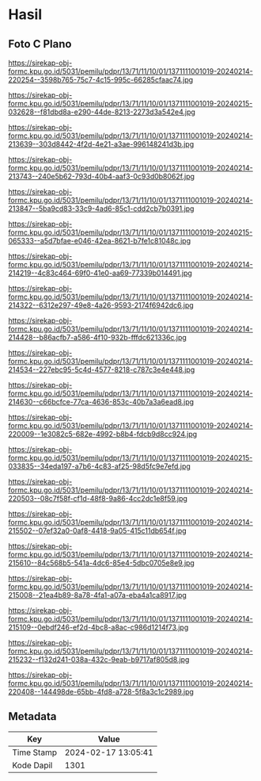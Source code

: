 # Hasil

## Foto C Plano

https://sirekap-obj-formc.kpu.go.id/5031/pemilu/pdpr/13/71/11/10/01/1371111001019-20240214-220254--3598b765-75c7-4c15-995c-66285cfaac74.jpg

https://sirekap-obj-formc.kpu.go.id/5031/pemilu/pdpr/13/71/11/10/01/1371111001019-20240215-032628--f81dbd8a-e290-44de-8213-2273d3a542e4.jpg

https://sirekap-obj-formc.kpu.go.id/5031/pemilu/pdpr/13/71/11/10/01/1371111001019-20240214-213639--303d8442-4f2d-4e21-a3ae-996148241d3b.jpg

https://sirekap-obj-formc.kpu.go.id/5031/pemilu/pdpr/13/71/11/10/01/1371111001019-20240214-213743--240e5b62-793d-40b4-aaf3-0c93d0b8062f.jpg

https://sirekap-obj-formc.kpu.go.id/5031/pemilu/pdpr/13/71/11/10/01/1371111001019-20240214-213847--5ba9cd83-33c9-4ad6-85c1-cdd2cb7b0391.jpg

https://sirekap-obj-formc.kpu.go.id/5031/pemilu/pdpr/13/71/11/10/01/1371111001019-20240215-065333--a5d7bfae-e046-42ea-8621-b7fe1c81048c.jpg

https://sirekap-obj-formc.kpu.go.id/5031/pemilu/pdpr/13/71/11/10/01/1371111001019-20240214-214219--4c83c464-69f0-41e0-aa69-77339b014491.jpg

https://sirekap-obj-formc.kpu.go.id/5031/pemilu/pdpr/13/71/11/10/01/1371111001019-20240214-214322--6312e297-49e8-4a26-9593-2174f6942dc6.jpg

https://sirekap-obj-formc.kpu.go.id/5031/pemilu/pdpr/13/71/11/10/01/1371111001019-20240214-214428--b86acfb7-a586-4f10-932b-fffdc621336c.jpg

https://sirekap-obj-formc.kpu.go.id/5031/pemilu/pdpr/13/71/11/10/01/1371111001019-20240214-214534--227ebc95-5c4d-4577-8218-c787c3e4e448.jpg

https://sirekap-obj-formc.kpu.go.id/5031/pemilu/pdpr/13/71/11/10/01/1371111001019-20240214-214630--c66bcfce-77ca-4636-853c-40b7a3a6ead8.jpg

https://sirekap-obj-formc.kpu.go.id/5031/pemilu/pdpr/13/71/11/10/01/1371111001019-20240214-220009--1e3082c5-682e-4992-b8b4-fdcb9d8cc924.jpg

https://sirekap-obj-formc.kpu.go.id/5031/pemilu/pdpr/13/71/11/10/01/1371111001019-20240215-033835--34eda197-a7b6-4c83-af25-98d5fc9e7efd.jpg

https://sirekap-obj-formc.kpu.go.id/5031/pemilu/pdpr/13/71/11/10/01/1371111001019-20240214-220503--08c7f58f-cf1d-48f8-9a86-4cc2dc1e8f59.jpg

https://sirekap-obj-formc.kpu.go.id/5031/pemilu/pdpr/13/71/11/10/01/1371111001019-20240214-215502--07ef32a0-0af8-4418-9a05-415c11db654f.jpg

https://sirekap-obj-formc.kpu.go.id/5031/pemilu/pdpr/13/71/11/10/01/1371111001019-20240214-215610--84c568b5-541a-4dc6-85e4-5dbc0705e8e9.jpg

https://sirekap-obj-formc.kpu.go.id/5031/pemilu/pdpr/13/71/11/10/01/1371111001019-20240214-215008--21ea4b89-8a78-4fa1-a07a-eba4a1ca8917.jpg

https://sirekap-obj-formc.kpu.go.id/5031/pemilu/pdpr/13/71/11/10/01/1371111001019-20240214-215109--0ebdf246-ef2d-4bc8-a8ac-c986d1214f73.jpg

https://sirekap-obj-formc.kpu.go.id/5031/pemilu/pdpr/13/71/11/10/01/1371111001019-20240214-215232--f132d241-038a-432c-9eab-b9717af805d8.jpg

https://sirekap-obj-formc.kpu.go.id/5031/pemilu/pdpr/13/71/11/10/01/1371111001019-20240214-220408--144498de-65bb-4fd8-a728-5f8a3c1c2989.jpg


## Metadata

| Key        | Value               |
| ---------- | ------------------- |
| Time Stamp | 2024-02-17 13:05:41 |
| Kode Dapil | 1301                |



